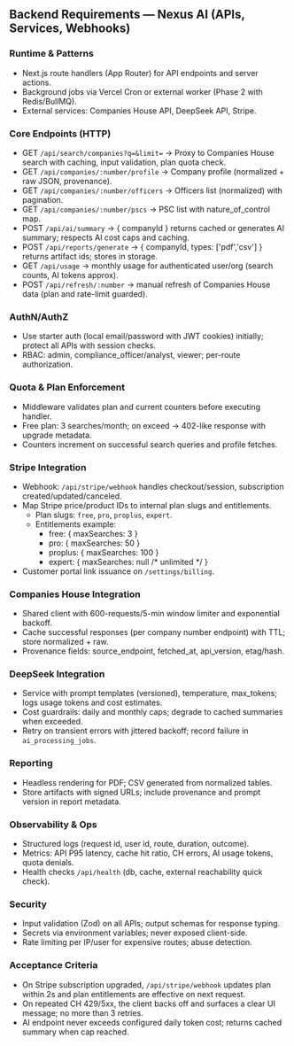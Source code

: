 ## Backend Requirements — Nexus AI (APIs, Services, Webhooks)

### Runtime & Patterns
- Next.js route handlers (App Router) for API endpoints and server actions.
- Background jobs via Vercel Cron or external worker (Phase 2 with Redis/BullMQ).
- External services: Companies House API, DeepSeek API, Stripe.

### Core Endpoints (HTTP)
- GET `/api/search/companies?q=&limit=` → Proxy to Companies House search with caching, input validation, plan quota check.
- GET `/api/companies/:number/profile` → Company profile (normalized + raw JSON, provenance).
- GET `/api/companies/:number/officers` → Officers list (normalized) with pagination.
- GET `/api/companies/:number/pscs` → PSC list with nature_of_control map.
- POST `/api/ai/summary` → { companyId } returns cached or generates AI summary; respects AI cost caps and caching.
- POST `/api/reports/generate` → { companyId, types: ['pdf','csv'] } returns artifact ids; stores in storage.
- GET `/api/usage` → monthly usage for authenticated user/org (search counts, AI tokens approx).
- POST `/api/refresh/:number` → manual refresh of Companies House data (plan and rate-limit guarded).

### AuthN/AuthZ
- Use starter auth (local email/password with JWT cookies) initially; protect all APIs with session checks.
- RBAC: admin, compliance_officer/analyst, viewer; per-route authorization.

### Quota & Plan Enforcement
- Middleware validates plan and current counters before executing handler.
- Free plan: 3 searches/month; on exceed → 402-like response with upgrade metadata.
- Counters increment on successful search queries and profile fetches.

### Stripe Integration
- Webhook: `/api/stripe/webhook` handles checkout/session, subscription created/updated/canceled.
- Map Stripe price/product IDs to internal plan slugs and entitlements.
  - Plan slugs: `free`, `pro`, `proplus`, `expert`.
  - Entitlements example:
    - free: { maxSearches: 3 }
    - pro: { maxSearches: 50 }
    - proplus: { maxSearches: 100 }
    - expert: { maxSearches: null /* unlimited */ }
- Customer portal link issuance on `/settings/billing`.

### Companies House Integration
- Shared client with 600-requests/5-min window limiter and exponential backoff.
- Cache successful responses (per company number endpoint) with TTL; store normalized + raw.
- Provenance fields: source_endpoint, fetched_at, api_version, etag/hash.

### DeepSeek Integration
- Service with prompt templates (versioned), temperature, max_tokens; logs usage tokens and cost estimates.
- Cost guardrails: daily and monthly caps; degrade to cached summaries when exceeded.
- Retry on transient errors with jittered backoff; record failure in `ai_processing_jobs`.

### Reporting
- Headless rendering for PDF; CSV generated from normalized tables.
- Store artifacts with signed URLs; include provenance and prompt version in report metadata.

### Observability & Ops
- Structured logs (request id, user id, route, duration, outcome).
- Metrics: API P95 latency, cache hit ratio, CH errors, AI usage tokens, quota denials.
- Health checks `/api/health` (db, cache, external reachability quick check).

### Security
- Input validation (Zod) on all APIs; output schemas for response typing.
- Secrets via environment variables; never exposed client-side.
- Rate limiting per IP/user for expensive routes; abuse detection.

### Acceptance Criteria
- On Stripe subscription upgraded, `/api/stripe/webhook` updates plan within 2s and plan entitlements are effective on next request.
- On repeated CH 429/5xx, the client backs off and surfaces a clear UI message; no more than 3 retries.
- AI endpoint never exceeds configured daily token cost; returns cached summary when cap reached.


